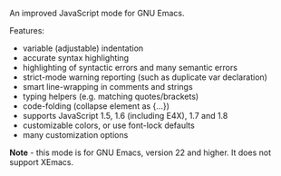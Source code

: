 An improved JavaScript mode for GNU Emacs.

Features:
  * variable (adjustable) indentation
  * accurate syntax highlighting
  * highlighting of syntactic errors and many semantic errors
  * strict-mode warning reporting (such as duplicate var declaration)
  * smart line-wrapping in comments and strings
  * typing helpers (e.g. matching quotes/brackets)
  * code-folding (collapse element as {...})
  * supports JavaScript 1.5, 1.6 (including E4X), 1.7 and 1.8
  * customizable colors, or use font-lock defaults
  * many customization options

**Note** - this mode is for GNU Emacs, version 22 and higher.  It does not support XEmacs.